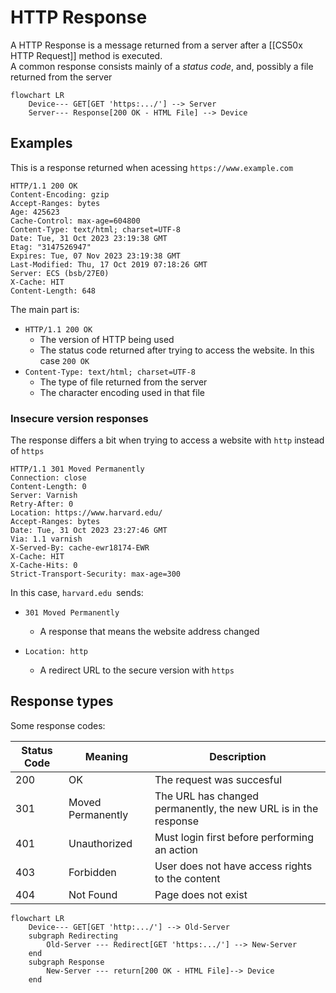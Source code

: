 # HTTP Response
A HTTP Response is a message returned from a server after a [[CS50x HTTP Request]] method is executed.  
A common response consists mainly of a *status code*, and, possibly a file returned from the server

```mermaid
flowchart LR
    Device--- GET[GET 'https:.../'] --> Server
    Server--- Response[200 OK - HTML File] --> Device
```

## Examples
This is a response returned when acessing `https://www.example.com`

```http
HTTP/1.1 200 OK
Content-Encoding: gzip
Accept-Ranges: bytes
Age: 425623
Cache-Control: max-age=604800
Content-Type: text/html; charset=UTF-8
Date: Tue, 31 Oct 2023 23:19:38 GMT
Etag: "3147526947"
Expires: Tue, 07 Nov 2023 23:19:38 GMT
Last-Modified: Thu, 17 Oct 2019 07:18:26 GMT
Server: ECS (bsb/27E0)
X-Cache: HIT
Content-Length: 648
```

The main part is:
- `HTTP/1.1 200 OK`
    - The version of HTTP being used
    - The status code returned after trying to access the website. In this case `200 OK`
- `Content-Type: text/html; charset=UTF-8`
    - The type of file returned from the server
    - The character encoding used in that file

### Insecure version responses
The response differs a bit when trying to access a website with `http` instead of `https`

```http
HTTP/1.1 301 Moved Permanently
Connection: close
Content-Length: 0
Server: Varnish
Retry-After: 0
Location: https://www.harvard.edu/
Accept-Ranges: bytes
Date: Tue, 31 Oct 2023 23:27:46 GMT
Via: 1.1 varnish
X-Served-By: cache-ewr18174-EWR
X-Cache: HIT
X-Cache-Hits: 0
Strict-Transport-Security: max-age=300
```
In this case, `harvard.edu `sends: 
- `301 Moved Permanently` 
    - A response that means the website address changed

- `Location: http`
    - A redirect URL to the secure version with `https`


## Response types
Some response codes: 

| Status Code    | Meaning| Description|
|---------------- | --------------- | --------------- |
| 200        | OK         | The request was succesful |
| 301        | Moved Permanently | The URL has changed permanently, the new URL is in the response    |
| 401       | Unauthorized |Must login first before performing an action|
| 403 | Forbidden | User does not have access rights to the content
| 404 | Not Found | Page does not exist


```mermaid
flowchart LR
    Device--- GET[GET 'http:.../'] --> Old-Server
    subgraph Redirecting
        Old-Server --- Redirect[GET 'https:.../'] --> New-Server
    end
    subgraph Response
        New-Server --- return[200 OK - HTML File]--> Device
    end
```
